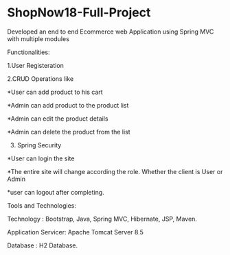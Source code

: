 # ShopNow18-Full-Project

Developed an end to end Ecommerce web Application using Spring MVC with multiple modules

Functionalities:

1.User Registeration

2.CRUD Operations like

*User can add product to his cart

*Admin can add product to the product list

*Admin can edit the product details

*Admin can delete the product from the list

3. Spring Security

*User can login the site

*The entire site will change according the role. Whether the client is User or Admin

*user can logout after completing.


Tools and Technologies:

Technology : Bootstrap, Java, Spring MVC, Hibernate, JSP, Maven.

Application Servicer: Apache Tomcat Server 8.5

Database : H2 Database.
